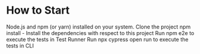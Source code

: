 # How to Start
Node.js and npm (or yarn) installed on your system.
Clone the project
npm install - Install the dependencies with respect to this project
Run npm e2e to execute the tests in Test Runner 
Run npx cypress open run to execute the tests in CLI
